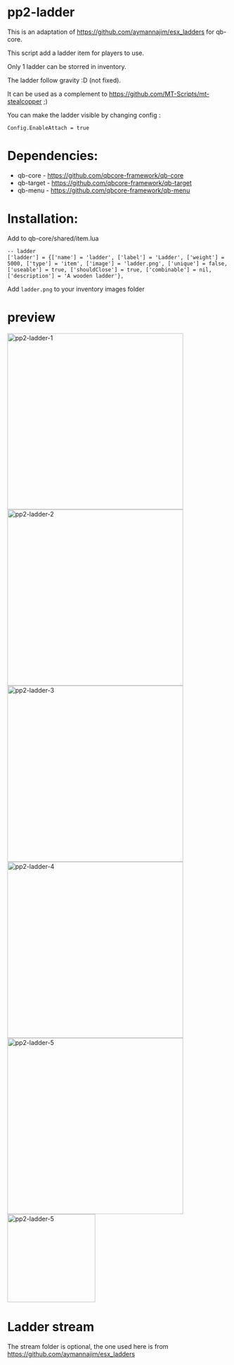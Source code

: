 # pp2-ladder
This is an adaptation of https://github.com/aymannajim/esx_ladders for qb-core.

This script add a ladder item for players to use.

Only 1 ladder can be storred in inventory.

The ladder follow gravity :D (not fixed).

It can be used as a complement to https://github.com/MT-Scripts/mt-stealcopper ;)

You can make the ladder visible by changing config : 
```
Config.EnableAttach = true
```

# Dependencies:
- qb-core - https://github.com/qbcore-framework/qb-core
- qb-target - https://github.com/qbcore-framework/qb-target
- qb-menu - https://github.com/qbcore-framework/qb-menu


# Installation:
Add to qb-core/shared/item.lua

```
-- ladder
['ladder'] = {['name'] = 'ladder', ['label'] = 'Ladder', ['weight'] = 5000, ['type'] = 'item', ['image'] = 'ladder.png', ['unique'] = false, ['useable'] = true, ['shouldClose'] = true, ['combinable'] = nil, ['description'] = 'A wooden ladder'},
```

Add `ladder.png` to your inventory images folder

# preview
<p align="left">
<img src="https://i.imgur.com/8ggUdxu.jpeg" alt="pp2-ladder-1" width="400"/>
<img src="https://i.imgur.com/7lce6bf.jpeg" alt="pp2-ladder-2" width="400"/>
<img src="https://i.imgur.com/SzaXBgK.jpeg" alt="pp2-ladder-3" width="400"/>
<img src="https://i.imgur.com/PXLYOuw.jpeg" alt="pp2-ladder-4" width="400"/>
<img src="https://i.imgur.com/GHzQ7CR.jpeg" alt="pp2-ladder-5" width="400"/>
<img src="https://i.imgur.com/6uyCJAZ.png" alt="pp2-ladder-5" width="200"/>
</p>

# Ladder stream
The stream folder is optional, the one used here is from https://github.com/aymannajim/esx_ladders
